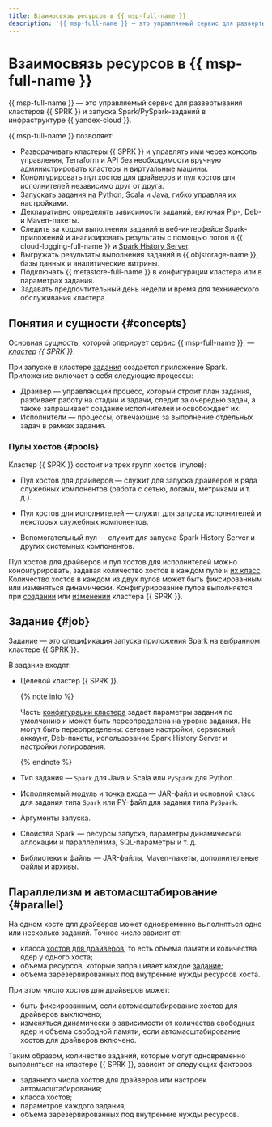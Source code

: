 ```yaml
---
title: Взаимосвязь ресурсов в {{ msp-full-name }}
description: '{{ msp-full-name }} — это управляемый сервис для развертывания кластеров {{ SPRK }} и запуска Spark/PySpark-заданий в инфраструктуре {{ yandex-cloud }}.'
---
```


# Взаимосвязь ресурсов в {{ msp-full-name }}

{{ msp-full-name }} — это управляемый сервис для развертывания кластеров {{ SPRK }} и запуска Spark/PySpark-заданий в инфраструктуре {{ yandex-cloud }}.

{{ msp-full-name }} позволяет:
* Разворачивать кластеры {{ SPRK }} и управлять ими через консоль управления, Terraform и API без необходимости вручную администрировать кластеры и виртуальные машины. 
* Конфигурировать пул хостов для драйверов и пул хостов для исполнителей независимо друг от друга.
* Запускать задания на Python, Scala и Java, гибко управляя их настройками.
* Декларативно определять зависимости заданий, включая Pip-, Deb- и Maven-пакеты.
* Следить за ходом выполнения заданий в веб-интерфейсе Spark-приложений и анализировать результаты с помощью логов в {{ cloud-logging-full-name }} и [Spark History Server](https://spark.apache.org/docs/latest/monitoring.html).
* Выгружать результаты выполнения заданий в {{ objstorage-name }}, базы данных и аналитические витрины.
* Подключать {{ metastore-full-name }} в конфигурации кластера или в параметрах задания.
* Задавать предпочтительный день недели и время для технического обслуживания кластера.

## Понятия и сущности {#concepts}

Основная сущность, которой оперирует сервис {{ msp-full-name }}, — _[кластер](../../glossary/cluster.md) {{ SPRK }}_.

При запуске в кластере [задания](#job) создается приложение Spark. Приложение включает в себя следующие процессы:
* Драйвер — управляющий процесс, который строит план задания, разбивает работу на стадии и задачи, следит за очередью задач, а также запрашивает создание исполнителей и освобождает их.
* Исполнители — процессы, отвечающие за выполнение отдельных задач в рамках задания.

### Пулы хостов {#pools}

Кластер {{ SPRK }} состоит из трех групп хостов (пулов):

* Пул хостов для драйверов — служит для запуска драйверов и ряда служебных компонентов (работа с сетью, логами, метриками и т. д.).

* Пул хостов для исполнителей — служит для запуска исполнителей и некоторых служебных компонентов.

* Вспомогательный пул — служит для запуска Spark History Server и других системных компонентов.

Пул хостов для драйверов и пул хостов для исполнителей можно конфигурировать, задавая количество хостов в каждом пуле и [их класс](instance-types.md). Количество хостов в каждом из двух пулов может быть фиксированным или изменяться динамически. Конфигурирование пулов выполняется при [создании](../operations/cluster-create.md) или [изменении](../operations/cluster-update.md) кластера {{ SPRK }}. 

## Задание {#job}

Задание — это спецификация запуска приложения Spark на выбранном кластере {{ SPRK }}.

В задание входят:
* Целевой кластер {{ SPRK }}.

  {% note info %}

  Часть [конфигурации кластера](#cluster-configuration) задает параметры задания по умолчанию и может быть переопределена на уровне задания. Не могут быть переопределены: сетевые настройки, сервисный аккаунт, Deb-пакеты, использование Spark History Server и настройки логирования.

  {% endnote %}

* Тип задания — `Spark` для Java и Scala или `PySpark` для Python.
* Исполняемый модуль и точка входа — JAR-файл и основной класс для задания типа `Spark` или PY-файл для задания типа `PySpark`.
* Аргументы запуска.
* Свойства Spark — ресурсы запуска, параметры динамической аллокации и параллелизма, SQL-параметры и т. д.
* Библиотеки и файлы — JAR-файлы, Maven-пакеты, дополнительные файлы и архивы.

## Параллелизм и автомасштабирование {#parallel}

На одном хосте для драйверов может одновременно выполняться одно или несколько заданий. Точное число зависит от:
* класса [хостов для драйверов](instance-types.md), то есть объема памяти и количества ядер у одного хоста;
* объема ресурсов, которые запрашивает каждое [задание](#job);
* объема зарезервированных под внутренние нужды ресурсов хоста.

При этом число хостов для драйверов может:
* быть фиксированным, если автомасштабирование хостов для драйверов выключено;
* изменяться динамически в зависимости от количества свободных ядер и объема свободной памяти, если автомасштабирование хостов для драйверов включено.

Таким образом, количество заданий, которые могут одновременно выполняться на кластере {{ SPRK }}, зависит от следующих факторов:
* заданного числа хостов для драйверов или настроек автомасштабирования;
* класса хостов;
* параметров каждого задания;
* объема зарезервированных под внутренние нужды ресурсов.
